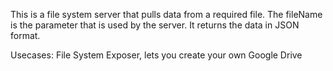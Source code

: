 This is a file system server that pulls data from a required file. 
The fileName is the parameter that is used by the server. 
It returns the data in JSON format. 

Usecases: File System Exposer, lets you create your own Google Drive
